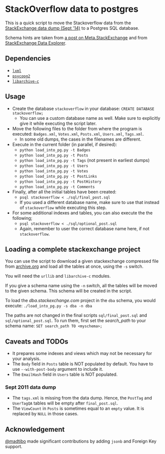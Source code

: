 # StackOverflow data to postgres

This is a quick script to move the Stackoverflow data from the [StackExchange data dump (Sept '14)](https://archive.org/details/stackexchange) to a Postgres SQL database.

Schema hints are taken from [a post on Meta.StackExchange](http://meta.stackexchange.com/questions/2677/database-schema-documentation-for-the-public-data-dump-and-sede) and from [StackExchange Data Explorer](http://data.stackexchange.com).

## Dependencies

 - [`lxml`](http://lxml.de/installation.html)
 - [`psycopg2`](http://initd.org/psycopg/docs/install.html)
 - [`libarchive-c`](https://pypi.org/project/libarchive-c/)

## Usage

 - Create the database `stackoverflow` in your database: `CREATE DATABASE stackoverflow;`
   - You can use a custom database name as well. Make sure to explicitly give
     it while executing the script later.
 - Move the following files to the folder from where the program is executed:
   `Badges.xml`, `Votes.xml`, `Posts.xml`, `Users.xml`, `Tags.xml`.
   - In some old dumps, the cases in the filenames are different.
 - Execute in the current folder (in parallel, if desired):
   - `python load_into_pg.py -t Badges`
   - `python load_into_pg.py -t Posts`
   - `python load_into_pg.py -t Tags` (not present in earliest dumps)
   - `python load_into_pg.py -t Users`
   - `python load_into_pg.py -t Votes`
   - `python load_into_pg.py -t PostLinks`
   - `python load_into_pg.py -t PostHistory`
   - `python load_into_pg.py -t Comments`
 - Finally, after all the initial tables have been created:
   - `psql stackoverflow < ./sql/final_post.sql`
   - If you used a different database name, make sure to use that instead of
     `stackoverflow` while executing this step.
 - For some additional indexes and tables, you can also execute the the following;
   - `psql stackoverflow < ./sql/optional_post.sql`
   - Again, remember to user the correct database name here, if not `stackoverflow`.

## Loading a complete stackexchange project

You can use the script to download a given stackexchange compressed file from
[archive.org](https://ia800107.us.archive.org/27/items/stackexchange/) and load
all the tables at once, using the `-s` switch.

You will need the `urllib` and `libarchive-c` modules.

If you give a schema name using the `-n` switch, all the tables will be moved
to the given schema. This schema will be created in the script.

To load the _dba.stackexchange.com_ project in the `dba` schema, you would execute:
`./load_into_pg.py -s dba -n dba`

The paths are not changed in the final scripts `sql/final_post.sql` and
`sql/optional_post.sql`. To run them, first set the _search_path_ to your
schema name: `SET search_path TO <myschema>;`

## Caveats and TODOs

 - It prepares some indexes and views which may not be necessary for your analysis.
 - The `Body` field in `Posts` table is NOT populated by default. You have to use `--with-post-body` argument to include it.
 - The `EmailHash` field in `Users` table is NOT populated.

### Sept 2011 data dump

 - The `tags.xml` is missing from the data dump. Hence, the `PostTag` and `UserTagQA` tables will be empty after `final_post.sql`.
 - The `ViewCount` in `Posts` is sometimes equal to an `empty` value. It is replaced by `NULL` in those cases.


## Acknowledgement

[@madtibo](https://github.com/madtibo) made significant contributions by adding `jsonb` and Foreign Key support.
